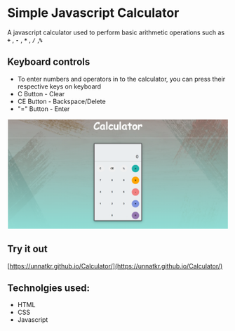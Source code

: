 # Simple Javascript Calculator
 A javascript calculator used to perform basic arithmetic operations such as ***` + `*** ,  ***`-`*** , ***`*`*** , ***`/`*** ,***`%`***

 ## Keyboard controls
 - To enter numbers and operators in to the calculator, you can press their respective keys on keyboard
 - C Button - Clear 
 - CE Button - Backspace/Delete 
 - "=" Button - Enter 

 ![Calculator](./images/sample.png)

 ## Try it out
 [https://unnatkr.github.io/Calculator/](https://unnatkr.github.io/Calculator/)

 ## Technolgies used:
 - HTML
 - CSS
 - Javascript
